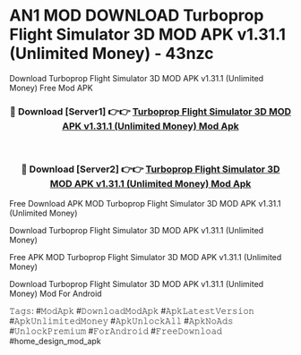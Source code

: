 # AN1 MOD DOWNLOAD Turboprop Flight Simulator 3D MOD APK v1.31.1 (Unlimited Money) - 43nzc
Download Turboprop Flight Simulator 3D MOD APK v1.31.1 (Unlimited Money) Free Mod APK

<div align="center">
<h3>🔴 Download [Server1] 👉👉 <a href="https://apk-comot.site?title=Turboprop_Flight_Simulator_3D_MOD_APK_v1.31.1_(Unlimited_Money)">Turboprop Flight Simulator 3D MOD APK v1.31.1 (Unlimited Money) Mod Apk</a></h3><br>

<h3>🔴 Download [Server2] 👉👉 <a href="https://apk-comot.site?title=Turboprop_Flight_Simulator_3D_MOD_APK_v1.31.1_(Unlimited_Money)">Turboprop Flight Simulator 3D MOD APK v1.31.1 (Unlimited Money) Mod Apk</a></h3>
</div>


Free Download APK MOD Turboprop Flight Simulator 3D MOD APK v1.31.1 (Unlimited Money)

Download Turboprop Flight Simulator 3D MOD APK v1.31.1 (Unlimited Money) 

Free APK MOD Turboprop Flight Simulator 3D MOD APK v1.31.1 (Unlimited Money) 

Download Turboprop Flight Simulator 3D MOD APK v1.31.1 (Unlimited Money) Mod For Android

𝚃𝚊𝚐𝚜: #𝙼𝚘𝚍𝙰𝚙𝚔 #𝙳𝚘𝚠𝚗𝚕𝚘𝚊𝚍𝙼𝚘𝚍𝙰𝚙𝚔 #𝙰𝚙𝚔𝙻𝚊𝚝𝚎𝚜𝚝𝚅𝚎𝚛𝚜𝚒𝚘𝚗 #𝙰𝚙𝚔𝚄𝚗𝚕𝚒𝚖𝚒𝚝𝚎𝚍𝙼𝚘𝚗𝚎𝚢 #𝙰𝚙𝚔𝚄𝚗𝚕𝚘𝚌𝚔𝙰𝚕𝚕 #𝙰𝚙𝚔𝙽𝚘𝙰𝚍𝚜 #𝚄𝚗𝚕𝚘𝚌𝚔𝙿𝚛𝚎𝚖𝚒𝚞𝚖 #𝙵𝚘𝚛𝙰𝚗𝚍𝚛𝚘𝚒𝚍 #𝙵𝚛𝚎𝚎𝙳𝚘𝚠𝚗𝚕𝚘𝚊𝚍 #home_design_mod_apk